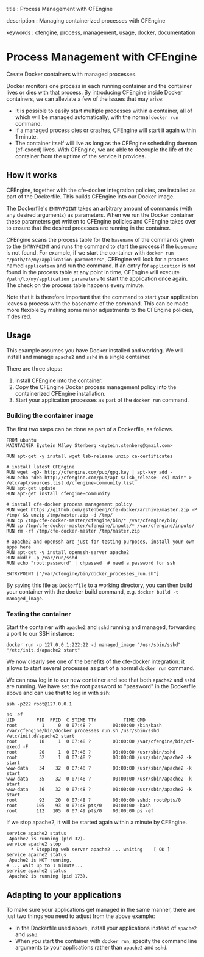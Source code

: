 title
:   Process Management with CFEngine

description
:   Managing containerized processes with CFEngine

keywords
:   cfengine, process, management, usage, docker, documentation

Process Management with CFEngine
================================

Create Docker containers with managed processes.

Docker monitors one process in each running container and the container
lives or dies with that process. By introducing CFEngine inside Docker
containers, we can alleviate a few of the issues that may arise:

-   It is possible to easily start multiple processes within a
    container, all of which will be managed automatically, with the
    normal `docker run` command.
-   If a managed process dies or crashes, CFEngine will start it again
    within 1 minute.
-   The container itself will live as long as the CFEngine scheduling
    daemon (cf-execd) lives. With CFEngine, we are able to decouple the
    life of the container from the uptime of the service it provides.

How it works
------------

CFEngine, together with the cfe-docker integration policies, are
installed as part of the Dockerfile. This builds CFEngine into our
Docker image.

The Dockerfile's `ENTRYPOINT` takes an arbitrary amount of commands
(with any desired arguments) as parameters. When we run the Docker
container these parameters get written to CFEngine policies and CFEngine
takes over to ensure that the desired processes are running in the
container.

CFEngine scans the process table for the `basename` of the commands
given to the `ENTRYPOINT` and runs the command to start the process if
the `basename` is not found. For example, if we start the container with
`docker run "/path/to/my/application parameters"`, CFEngine will look
for a process named `application` and run the command. If an entry for
`application` is not found in the process table at any point in time,
CFEngine will execute `/path/to/my/application parameters` to start the
application once again. The check on the process table happens every
minute.

Note that it is therefore important that the command to start your
application leaves a process with the basename of the command. This can
be made more flexible by making some minor adjustments to the CFEngine
policies, if desired.

Usage
-----

This example assumes you have Docker installed and working. We will
install and manage `apache2` and `sshd` in a single container.

There are three steps:

1.  Install CFEngine into the container.
2.  Copy the CFEngine Docker process management policy into the
    containerized CFEngine installation.
3.  Start your application processes as part of the `docker run`
    command.

### Building the container image

The first two steps can be done as part of a Dockerfile, as follows.

~~~~ {.sourceCode .bash}
FROM ubuntu
MAINTAINER Eystein Måløy Stenberg <eytein.stenberg@gmail.com>

RUN apt-get -y install wget lsb-release unzip ca-certificates

# install latest CFEngine
RUN wget -qO- http://cfengine.com/pub/gpg.key | apt-key add -
RUN echo "deb http://cfengine.com/pub/apt $(lsb_release -cs) main" > /etc/apt/sources.list.d/cfengine-community.list
RUN apt-get update
RUN apt-get install cfengine-community

# install cfe-docker process management policy
RUN wget https://github.com/estenberg/cfe-docker/archive/master.zip -P /tmp/ && unzip /tmp/master.zip -d /tmp/
RUN cp /tmp/cfe-docker-master/cfengine/bin/* /var/cfengine/bin/
RUN cp /tmp/cfe-docker-master/cfengine/inputs/* /var/cfengine/inputs/
RUN rm -rf /tmp/cfe-docker-master /tmp/master.zip

# apache2 and openssh are just for testing purposes, install your own apps here
RUN apt-get -y install openssh-server apache2
RUN mkdir -p /var/run/sshd
RUN echo "root:password" | chpasswd  # need a password for ssh

ENTRYPOINT ["/var/cfengine/bin/docker_processes_run.sh"]
~~~~

By saving this file as `Dockerfile` to a working directory, you can then
build your container with the docker build command, e.g.
`docker build -t managed_image`.

### Testing the container

Start the container with `apache2` and `sshd` running and managed,
forwarding a port to our SSH instance:

~~~~ {.sourceCode .bash}
docker run -p 127.0.0.1:222:22 -d managed_image "/usr/sbin/sshd" "/etc/init.d/apache2 start"
~~~~

We now clearly see one of the benefits of the cfe-docker integration: it
allows to start several processes as part of a normal `docker run`
command.

We can now log in to our new container and see that both `apache2` and
`sshd` are running. We have set the root password to "password" in the
Dockerfile above and can use that to log in with ssh:

~~~~ {.sourceCode .bash}
ssh -p222 root@127.0.0.1

ps -ef
UID        PID  PPID  C STIME TTY          TIME CMD
root         1     0  0 07:48 ?        00:00:00 /bin/bash /var/cfengine/bin/docker_processes_run.sh /usr/sbin/sshd /etc/init.d/apache2 start
root        18     1  0 07:48 ?        00:00:00 /var/cfengine/bin/cf-execd -F
root        20     1  0 07:48 ?        00:00:00 /usr/sbin/sshd
root        32     1  0 07:48 ?        00:00:00 /usr/sbin/apache2 -k start
www-data    34    32  0 07:48 ?        00:00:00 /usr/sbin/apache2 -k start
www-data    35    32  0 07:48 ?        00:00:00 /usr/sbin/apache2 -k start
www-data    36    32  0 07:48 ?        00:00:00 /usr/sbin/apache2 -k start
root        93    20  0 07:48 ?        00:00:00 sshd: root@pts/0 
root       105    93  0 07:48 pts/0    00:00:00 -bash
root       112   105  0 07:49 pts/0    00:00:00 ps -ef
~~~~

If we stop apache2, it will be started again within a minute by
CFEngine.

~~~~ {.sourceCode .bash}
service apache2 status
 Apache2 is running (pid 32).
service apache2 stop
         * Stopping web server apache2 ... waiting    [ OK ]
service apache2 status
 Apache2 is NOT running.
# ... wait up to 1 minute...
service apache2 status
 Apache2 is running (pid 173).
~~~~

Adapting to your applications
-----------------------------

To make sure your applications get managed in the same manner, there are
just two things you need to adjust from the above example:

-   In the Dockerfile used above, install your applications instead of
    `apache2` and `sshd`.
-   When you start the container with `docker run`, specify the command
    line arguments to your applications rather than `apache2` and
    `sshd`.

